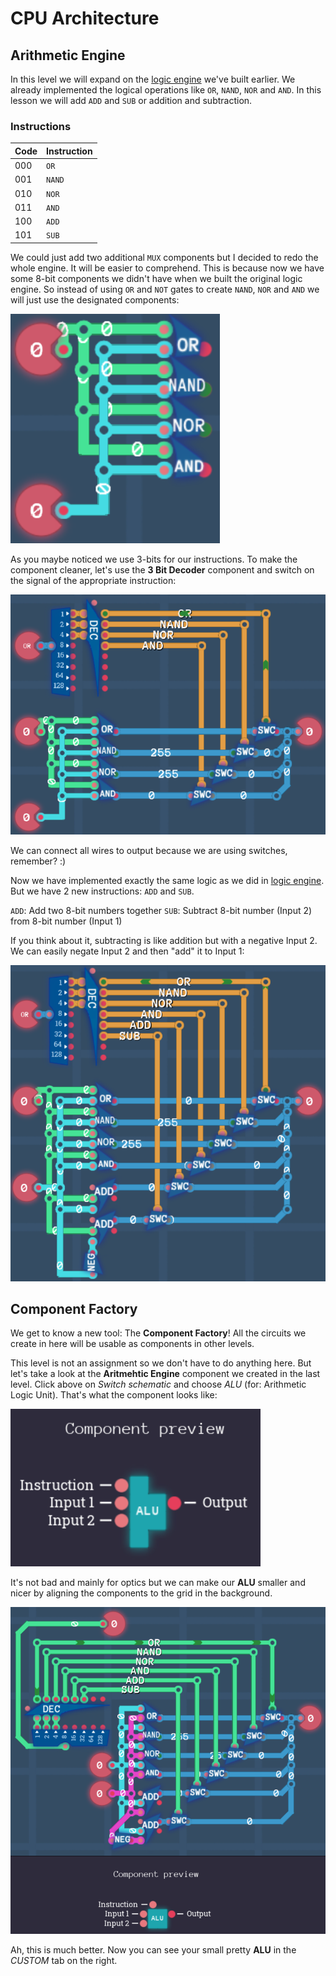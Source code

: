 # CPU Architecture

## Arithmetic Engine

In this level we will expand on the [logic engine](Arithmetic.md#logic-engine) we've built earlier. We already implemented the logical operations like `OR`, `NAND`, `NOR` and `AND`. In this lesson we will add `ADD` and `SUB` or addition and subtraction.

### Instructions

| Code | Instruction |
| ---- | ----------- |
| 000  | `OR`        |
| 001  | `NAND`      |
| 010  | `NOR`       |
| 011  | `AND`       |
| 100  | `ADD`       |
| 101  | `SUB`       |

We could just add two additional `MUX` components but I decided to redo the whole engine. It will be easier to comprehend. This is because now we have some 8-bit components we didn't have when we built the original logic engine. So instead of using `OR` and `NOT` gates to create `NAND`, `NOR` and `AND` we will just use the designated components:

![Arithmetic Engine 1](./assets/cpu_architecture/arithmetic_engine_1.png)

As you maybe noticed we use 3-bits for our instructions. To make the component cleaner, let's use the **3 Bit Decoder** component and switch on the signal of the appropriate instruction:

![Arithmetic Engine 2](./assets/cpu_architecture/arithmetic_engine_2.png)

We can connect all wires to output because we are using switches, remember? :)

Now we have implemented exactly the same logic as we did in [logic engine](Arithmetic.md#logic-engine). But we have 2 new instructions: `ADD` and `SUB`.

`ADD`: Add two 8-bit numbers together
`SUB`: Subtract 8-bit number (Input 2) from 8-bit number (Input 1)

If you think about it, subtracting is like addition but with a negative Input 2. We can easily negate Input 2 and then "add" it to Input 1:

![Arithmetic Engine 3](./assets/cpu_architecture/arithmetic_engine_3.png)

## Component Factory

We get to know a new tool: The **Component Factory**! All the circuits we create in here will be usable as components in other levels.

This level is not an assignment so we don't have to do anything here. But let's take a look at the **Aritmehtic Engine** component we created in the last level. Click above on _Switch schematic_ and choose _ALU_ (for: Arithmetic Logic Unit). That's what the component looks like:

![Component Factory 1](./assets/cpu_architecture/component_factory_1.png)

It's not bad and mainly for optics but we can make our **ALU** smaller and nicer by aligning the components to the grid in the background.

![Component Factory 2](./assets/cpu_architecture/component_factory_2.png)

Ah, this is much better. Now you can see your small pretty **ALU** in the _CUSTOM_ tab on the right.
